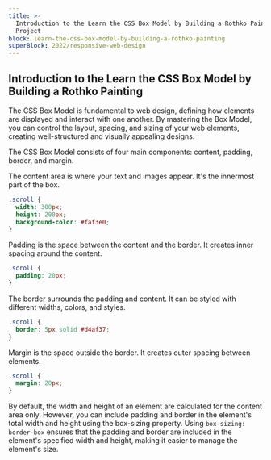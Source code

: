 ```yaml
---
title: >-
  Introduction to the Learn the CSS Box Model by Building a Rothko Painting
  Project
block: learn-the-css-box-model-by-building-a-rothko-painting
superBlock: 2022/responsive-web-design
---
```


## Introduction to the Learn the CSS Box Model by Building a Rothko Painting

The CSS Box Model is fundamental to web design, defining how elements are displayed and interact with one another. By mastering the Box Model, you can control the layout, spacing, and sizing of your web elements, creating well-structured and visually appealing designs.

The CSS Box Model consists of four main components: content, padding, border, and margin.

The content area is where your text and images appear. It's the innermost part of the box.

```css
.scroll {
  width: 300px;
  height: 200px;
  background-color: #faf3e0;
}
```

Padding is the space between the content and the border. It creates inner spacing around the content.

```css
.scroll {
  padding: 20px;
}
```

The border surrounds the padding and content. It can be styled with different widths, colors, and styles.

```css
.scroll {
  border: 5px solid #d4af37;
}
```

Margin is the space outside the border. It creates outer spacing between elements.

```css
.scroll {
  margin: 20px;
}
```

By default, the width and height of an element are calculated for the content area only. However, you can include padding and border in the element's total width and height using the box-sizing property. Using `box-sizing: border-box` ensures that the padding and border are included in the element's specified width and height, making it easier to manage the element's size.

